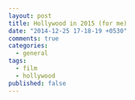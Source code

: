 ```yaml
---
layout: post
title: Hollywood in 2015 (for me)
date: "2014-12-25 17-18-19 +0530"
comments: true
categories: 
  - general
tags: 
  - film
  - hollywood
published: false
---
```


